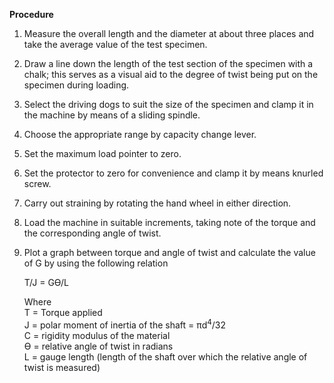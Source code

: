 **Procedure**

1. Measure the overall length and the diameter at about three places and take the average value of the test specimen.
2. Draw a line down the length of the test section of the specimen with a chalk; this serves as a visual aid to the degree of twist being put on the specimen during loading.
3. Select the driving dogs to suit the size of the specimen and clamp it in the machine by means of a sliding spindle.
4. Choose the appropriate range by capacity change lever.
5. Set the maximum load pointer to zero.
6. Set the protector to zero for convenience and clamp it by means knurled screw.
7. Carry out straining by rotating the hand wheel in either direction.
8. Load the machine in suitable increments, taking note of the torque and the corresponding angle of twist.
9. Plot a graph between torque and angle of twist and calculate the value of G by using the following relation

   T/J = Gϴ/L <br>

   Where <br>
   T = Torque applied <br>
   J = polar moment of inertia of the shaft = πd<sup>4</sup>/32 <br>
   C = rigidity modulus of the material <br>
   ϴ = relative angle of twist in radians <br>
   L = gauge length (length of the shaft over which the relative angle of twist is measured) <br>






